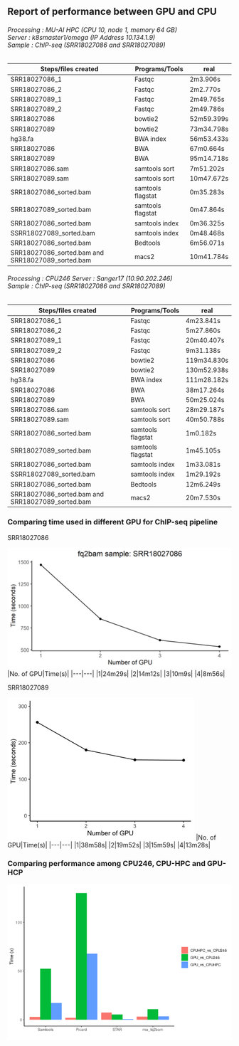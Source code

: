 ## Report of performance between GPU and CPU

###### Processing : MU-AI HPC (CPU 10, node 1, memory 64 GB)<br>Server : k8smaster1/omega (IP Address 10.134.1.9)<br>Sample : ChIP-seq (SRR18027086 and SRR18027089)

Steps/files created | Programs/Tools | real
--- | --- | --- |
SRR18027086_1|	Fastqc|	2m3.906s
SRR18027086_2|	Fastqc|	2m2.770s
SRR18027089_1|	Fastqc|	2m49.765s
SRR18027089_2|	Fastqc|	2m49.786s
SRR18027086|	bowtie2|	52m59.399s
SRR18027089|	bowtie2|	73m34.798s
hg38.fa | BWA index|	56m53.433s
SRR18027086 |	BWA|	67m0.664s
SRR18027089|	BWA|	95m14.718s
SRR18027086.sam|	samtools sort|	7m51.202s
SRR18027089.sam|	samtools sort|	10m47.672s
SRR18027086_sorted.bam|	samtools flagstat	|0m35.283s
SRR18027089_sorted.bam|	samtools flagstat	|0m47.864s
SRR18027086_sorted.bam|	samtools index|	0m36.325s
SSRR18027089_sorted.bam|	samtools index|	0m48.468s
SRR18027086_sorted.bam|	Bedtools|	6m56.071s
SRR18027086_sorted.bam and SRR18027089_sorted.bam|	macs2|	10m41.784s

###### Processing : CPU246 Server : Sanger17 (10.90.202.246)<br>Sample : ChIP-seq (SRR18027086 and SRR18027089)

Steps/files created | Programs/Tools | real
--- | --- | ---
SRR18027086_1|	Fastqc|	4m23.841s
SRR18027086_2|	Fastqc|	5m27.860s
SRR18027089_1|	Fastqc|	20m40.407s
SRR18027089_2|	Fastqc|	9m31.138s
SRR18027086|	bowtie2|	119m34.830s
SRR18027089|	bowtie2|	130m52.938s
hg38.fa | BWA index|	111m28.182s
SRR18027086 |	BWA|	38m17.264s
SRR18027089|	BWA|	50m25.024s
SRR18027086.sam|	samtools sort|	28m29.187s
SRR18027089.sam|	samtools sort|	40m50.788s
SRR18027086_sorted.bam|	samtools flagstat	|1m0.182s
SRR18027089_sorted.bam|	samtools flagstat	|1m45.105s
SRR18027086_sorted.bam|	samtools index|	1m33.081s
SSRR18027089_sorted.bam|	samtools index|	1m29.192s
SRR18027086_sorted.bam|	Bedtools|	12m6.249s
SRR18027086_sorted.bam and SRR18027089_sorted.bam|	macs2|	20m7.530s

### Comparing time used in different GPU for ChIP-seq pipeline
SRR18027086

![image](https://github.com/vclabsysbio/AI-MD_RNASeq_ChIPseq/blob/main/ChIP-seq_pipeline/Figures/GPU_SRR18027086.png)
|No. of GPU|Time(s)|
|---|---|
|1|24m29s|
|2|14m12s|
|3|10m9s|
|4|8m56s|

SRR18027089

![image](https://github.com/vclabsysbio/AI-MD_RNASeq_ChIPseq/blob/main/RNAseq_Pipeline/Figures/No_GPU_time.png?raw=true)
|No. of GPU|Time(s)|
|---|---|
|1|38m58s|
|2|19m52s|
|3|15m59s|
|4|13m28s|

### Comparing performance among CPU246, CPU-HPC and GPU-HCP
![image](https://github.com/vclabsysbio/AI-MD_RNASeq_ChIPseq/blob/main/RNAseq_Pipeline/Figures/Run_CPU-GPU.png)
